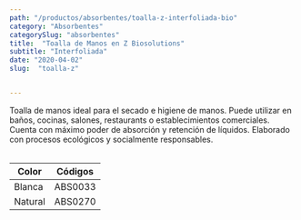 ```yaml
---
path: "/productos/absorbentes/toalla-z-interfoliada-bio"
category: "Absorbentes"
categorySlug: "absorbentes"
title:  "Toalla de Manos en Z Biosolutions"
subtitle: "Interfoliada"
date: "2020-04-02"
slug:  "toalla-z"


---
```

Toalla de manos ideal para el secado e higiene de manos. Puede utilizar en baños, cocinas, salones, restaurants o establecimientos comerciales. Cuenta con máximo poder de absorción y retención de líquidos. Elaborado con procesos ecológicos y socialmente responsables.
<br> <br>
<table class="min-w-full md:min-w-0 divide-y-0 divide-gray-200">
          <thead class=" bg-white">
            <tr>
              <th scope="col" class="px-6 text-center text-xs font-medium text-blue-500 uppercase tracking-wider">
                Color
              </th>
              <th scope="col" class="px-6 py-3 text-center text-xs font-medium text-blue-500 uppercase tracking-wider">
                Códigos
              </th>
            </tr>
          </thead>
          <tbody>
            <tr class="bg-gray-400">
              <td class="px-6 py-4 whitespace-nowrap text-sm text-gray-700 text-center">
              Blanca 
              </td>
              <td class="px-6 py-4 whitespace-nowrap text-sm text-gray-700 text-center">
              ABS0033
              </td>
            </tr> 
            <tr class="bg-gray-200">
              <td class="px-6 py-4 whitespace-nowrap text-sm text-gray-700 text-center">
              Natural
              </td>
              <td class="px-6 py-4 whitespace-nowrap text-sm text-gray-700 text-center">
              ABS0270
              </td>
            </tr> 
          </tbody>
        </table>



